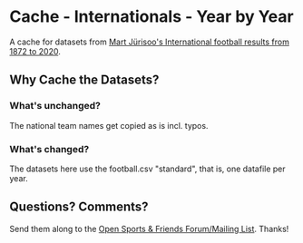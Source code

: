 # Cache - Internationals - Year by Year

A cache for datasets from [Mart Jürisoo's International football results from 1872 to 2020](https://github.com/martj42/international_results).


## Why Cache the Datasets?

### What's unchanged?

The national team names get copied as is incl. typos.


### What's changed?

The datasets here use the football.csv "standard", that is, one datafile per year.




## Questions? Comments?

Send them along to the
[Open Sports & Friends Forum/Mailing List](http://groups.google.com/group/opensport).
Thanks!

